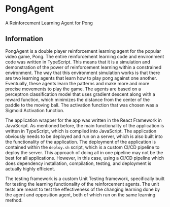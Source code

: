 # PongAgent

A Reinforcement Learning Agent for Pong

## Information

PongAgent is a double player reinforcement learning agent for the popular video game, Pong. The entire reinforcement learning code and environment code was written in TypeScript. This means that it is a simulation and demonstration of the power of reinforcement learning within a constrained environment. The way that this environment simulation works is that there are two learning agents that learn how to play pong against one another. Eventually, these agents learn the patterns and make more and more precise movements to play the game. The agents are based on a perceptron classification model that uses gradient descent along with a reward function, which minimizes the distance from the center of the paddle to the moving ball. The activation function that was chosen was a Sigmoid Activation function.

The application wrapper for the app was written in the React Framework in JavaScript. As mentioned before, the main functionality of the application is written in TypeScript, which is compiled into JavaScript. The application obviously needs to be deployed and run on a server, which is also built into the functionality of the application. The deployment of the application is contained within the ```deploy.sh``` script, which is a custom CI/CD pipeline to deploy the server. This approach of doing all in one pipeline may not be the best for all applications. However, in this case, using a CI/CD pipeline which does dependency installation, compilation, testing, and deployment is actually highly efficient.

The testing framework is a custom Unit Testing framework, specifically built for testing the learning functionality of the reinforcement agents. The unit tests are meant to test the effectiveness of the changing learning done by the agent and opposition agent, both of which run on the same learning method.